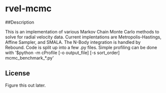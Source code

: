 # rvel-mcmc

##Description

This is an implementation of various Markov Chain Monte Carlo methods to solve for radial velocity data. Current implentations are Metropolis-Hastings, Affine Sampler, and SMALA. The N-Body integration is handled by Rebound. Code is split up into a few .py files. Simple profiling can be done with '$python -m cProfile [-o output_file] [-s sort_order] mcmc_benchmark_*.py'

## License

Figure this out later.
